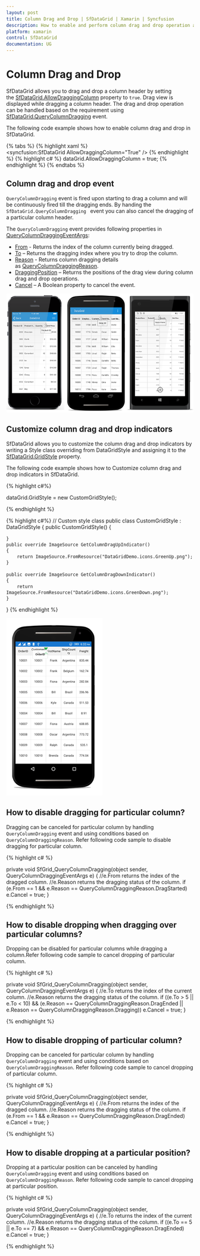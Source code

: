 ```yaml
---
layout: post
title: Column Drag and Drop | SfDataGrid | Xamarin | Syncfusion
description: How to enable and perform column drag and drop operation and its customization.
platform: xamarin
control: SfDataGrid
documentation: UG
---
```


# Column Drag and Drop

SfDataGrid allows you to drag and drop a column header by setting the [SfDataGrid.AllowDraggingColumn](http://help.syncfusion.com/cr/cref_files/xamarin/sfdatagrid/Syncfusion.SfDataGrid.XForms~Syncfusion.SfDataGrid.XForms.SfDataGrid~AllowDraggingColumn.html) property to `true`. Drag view is displayed while dragging a column header. The drag and drop operation can be handled based on the requirement using [SfDataGrid.QueryColumnDragging](http://help.syncfusion.com/cr/cref_files/xamarin/sfdatagrid/Syncfusion.SfDataGrid.XForms~Syncfusion.SfDataGrid.XForms.SfDataGrid~QueryColumnDragging_EV.html) event. 

The following code example shows how to enable column drag and drop in SfDataGrid. 

{% tabs %}
{% highlight xaml %}
<syncfusion:SfDataGrid AllowDraggingColumn="True" />
{% endhighlight %}
{% highlight c# %}
dataGrid.AllowDraggingColumn = true;
{% endhighlight %}
{% endtabs %}

## Column drag and drop event

`QueryColumnDragging` event is fired upon starting to drag a column and will be continuously fired till the dragging ends. By handing the `SfDataGrid.QueryColumnDragging ` event you can also cancel the dragging of a particular column header.

The `QueryColumnDragging` event provides following properties in [QueryColumnDraggingEventArgs](http://help.syncfusion.com/cr/cref_files/xamarin/sfdatagrid/Syncfusion.SfDataGrid.XForms~Syncfusion.SfDataGrid.XForms.QueryColumnDraggingEventArgs.html):

* [From](http://help.syncfusion.com/cr/cref_files/xamarin/sfdatagrid/Syncfusion.SfDataGrid.XForms~Syncfusion.SfDataGrid.XForms.QueryColumnDraggingEventArgs~From.html) - Returns the index of the column currently being dragged.
* [To](http://help.syncfusion.com/cr/cref_files/xamarin/sfdatagrid/Syncfusion.SfDataGrid.XForms~Syncfusion.SfDataGrid.XForms.QueryColumnDraggingEventArgs~To.html) – Returns the dragging index where you try to drop the column.
* [Reason](http://help.syncfusion.com/cr/cref_files/xamarin/sfdatagrid/Syncfusion.SfDataGrid.XForms~Syncfusion.SfDataGrid.XForms.QueryColumnDraggingEventArgs~Reason.html) - Returns column dragging details as [QueryColumnDraggingReason](http://help.syncfusion.com/cr/cref_files/xamarin/sfdatagrid/Syncfusion.SfDataGrid.XForms~Syncfusion.SfDataGrid.XForms.QueryColumnDraggingReason.html).
* [DraggingPosition](http://help.syncfusion.com/cr/cref_files/xamarin/sfdatagrid/Syncfusion.SfDataGrid.XForms~Syncfusion.SfDataGrid.XForms.QueryColumnDraggingEventArgs~DraggingPosition.html) – Returns the positions of the drag view during column drag and drop operations.
* [Cancel](https://msdn.microsoft.com/en-us/library/system.componentmodel.canceleventargs_properties(v=vs.110).aspx) – A Boolean property to cancel the event.

![](SfDataGrid_images/ColumnDragAndDrop.png)

## Customize column drag and drop indicators

SfDataGrid allows you to customize the column drag and drop indicators by writing a Style class overriding from DataGridStyle and assigning it to the [SfDataGrid.GridStyle](http://help.syncfusion.com/cr/cref_files/xamarin/sfdatagrid/Syncfusion.SfDataGrid.XForms~Syncfusion.SfDataGrid.XForms.SfDataGrid~GridStyle.html) property.

The following code example shows how to Customize column drag and drop indicators in SfDataGrid.

{% highlight c#%}

dataGrid.GridStyle = new CustomGridStyle();

{% endhighlight %}

{% highlight c#%}
// Custom style class
public class CustomGridStyle : DataGridStyle
{
    public CustomGridStyle()
    {
            
    }
    public override ImageSource GetColumnDragUpIndicator()
    {
        return ImageSource.FromResource("DataGridDemo.icons.GreenUp.png");
    }
             
    public override ImageSource GetColumnDragDownIndicator()
    {
        return ImageSource.FromResource("DataGridDemo.icons.GreenDown.png");
    }
}
{% endhighlight %}

![](SfDataGrid_images/CustomizeColumnDragAndDrop.png)

## How to disable dragging for particular column?

Dragging can be canceled for particular column by handling `QueryColumnDragging` event and using conditions based on `QueryColumnDraggingReason`. Refer following code sample to disable dragging for particular column.

{% highlight c# %}

private void SfGrid_QueryColumnDragging(object sender, QueryColumnDraggingEventArgs e)
{
    //e.From returns the index of the dragged column.
    //e.Reason returns the dragging status of the column.
    if (e.From == 1 && e.Reason == QueryColumnDraggingReason.DragStarted)
        e.Cancel = true;
}

{% endhighlight %}

## How to disable dropping when dragging over particular columns?

Dropping can be disabled for particular columns while dragging a column.Refer following code sample to cancel dropping of particular column.

{% highlight c# %}

private void SfGrid_QueryColumnDragging(object sender, QueryColumnDraggingEventArgs e)
{
    //e.To returns the index of the current column.
    //e.Reason returns the dragging status of the column.
    if ((e.To > 5 || e.To < 10) &&
    (e.Reason == QueryColumnDraggingReason.DragEnded || e.Reason == QueryColumnDraggingReason.Dragging))
        e.Cancel = true;
} 

{% endhighlight %}

## How to disable dropping of particular column?

Dropping can be canceled for particular column by handling `QueryColumnDragging` event and using conditions based on `QueryColumnDraggingReason`. Refer following code sample to cancel dropping of particular column.

{% highlight c# %}

private void SfGrid_QueryColumnDragging(object sender, QueryColumnDraggingEventArgs e)
{
    //e.From returns the index of the dragged column.
    //e.Reason returns the dragging status of the column.
    if (e.From == 1 && e.Reason == QueryColumnDraggingReason.DragEnded)
        e.Cancel = true;
}

{% endhighlight %}

## How to disable dropping at a particular position? 

Dropping at a particular position can be canceled by handling `QueryColumnDragging` event and using conditions based on `QueryColumnDraggingReason`. Refer following code sample to cancel dropping at particular position.

{% highlight c# %}

private void SfGrid_QueryColumnDragging(object sender, QueryColumnDraggingEventArgs e)
{
    //e.To returns the index of the current column.
    //e.Reason returns the dragging status of the column.
    if ((e.To == 5 || e.To == 7) && e.Reason == QueryColumnDraggingReason.DragEnded)
        e.Cancel = true;
}

{% endhighlight %}